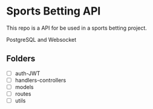 # Sports Betting API

This repo is a API for be used in a sports betting project.

PostgreSQL and Websocket

## Folders

- [ ] auth-JWT
- [ ] handlers-controllers
- [ ] models
- [ ] routes
- [ ] utils
